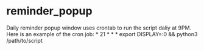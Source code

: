# reminder_popup
Daily reminder popup window
uses crontab to run the script daliy at 9PM. Here is an example of the cron job: * 21 * * * export DISPLAY=:0 && python3 /path/to/script

